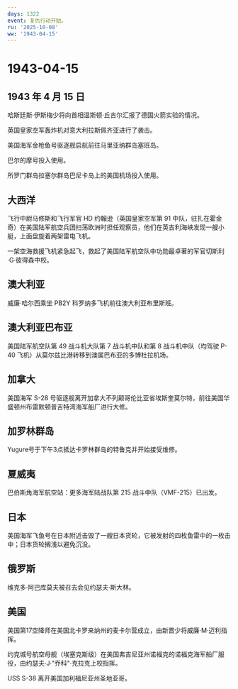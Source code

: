 ```yaml
---
days: 1322
event: 复仇行动开始。
ru: '2025-10-08'
ww: '1943-04-15'
---
```


# 1943-04-15

## 1943 年 4 月 15 日

哈斯廷斯·伊斯梅少将向首相温斯顿·丘吉尔汇报了德国火箭实验的情况。

英国皇家空军轰炸机对意大利拉斯佩齐亚进行了袭击。

美国海军金枪鱼号驱逐舰启航前往马里亚纳群岛塞班岛。

巴尔的摩号投入使用。

所罗门群岛拉塞尔群岛巴尼卡岛上的美国机场投入使用。

## 大西洋

飞行中尉马修斯和飞行军官 HD 约翰逊（英国皇家空军第 91
中队，驻扎在霍金奇）在美国陆军航空兵团扫荡欧洲时担任观察员，他们在英吉利海峡发现一艘小艇，上面盘旋着两架雷电飞机。

一架空海救援飞机紧急起飞，救起了美国陆军航空队中功勋最卓著的军官切斯利·G·彼得森中校。

## 澳大利亚

威廉·哈尔西乘坐 PB2Y 科罗纳多飞机前往澳大利亚布里斯班。

## 澳大利亚巴布亚

美国陆军航空队第 49 战斗机大队第 7 战斗机中队和第 8 战斗机中队（均驾驶
P-40 飞机）从莫尔兹比港转移到澳属巴布亚的多博杜拉机场。

## 加拿大

美国海军 S-28
号驱逐舰离开加拿大不列颠哥伦比亚省埃斯奎莫尔特，前往美国华盛顿州布雷默顿普吉特湾海军船厂进行大修。

## 加罗林群岛

Yugure号于下午3点抵达卡罗林群岛的特鲁克并开始接受维修。

## 夏威夷

巴伯斯角海军航空站：更多海军陆战队第 215 战斗中队（VMF-215）已出发。

## 日本

美国海军飞鱼号在日本附近击毁了一艘日本货轮，它被发射的四枚鱼雷中的一枚击中；日本货轮搁浅以避免沉没。

## 俄罗斯

维克多·阿巴库莫夫被召去会见约瑟夫·斯大林。

## 美国

美国第17空降师在美国北卡罗来纳州的麦卡尔营成立，由新晋少将威廉·M·迈利指挥。

约克城号航空母舰（埃塞克斯级）在美国弗吉尼亚州诺福克的诺福克海军船厂服役，由约瑟夫·J·"乔科"·克拉克上校指挥。

USS S-38 离开美国加利福尼亚州圣地亚哥。